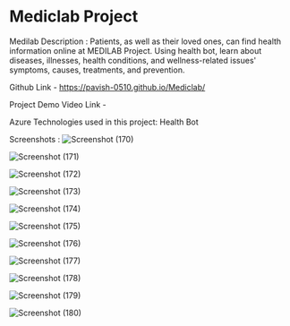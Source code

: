 # Mediclab Project
Medilab Description :
Patients, as well as their loved ones, can find health information online at MEDILAB Project. Using health bot, learn about diseases, illnesses, health conditions, and wellness-related issues' symptoms, causes, treatments, and prevention.

Github Link - https://pavish-0510.github.io/Mediclab/

Project Demo Video Link - 

Azure Technologies used in this project:  Health Bot

Screenshots :
![Screenshot (170)](https://github.com/Pavish-0510/Mediclab/assets/134090057/7e880e3f-3155-4a9d-bd83-e25435806dd5)

![Screenshot (171)](https://github.com/Pavish-0510/Mediclab/assets/134090057/6557883e-4e28-4358-82e8-15d0f2c35c41)

![Screenshot (172)](https://github.com/Pavish-0510/Mediclab/assets/134090057/f0c1bcff-4ac1-4419-9645-a160c24d084d)

![Screenshot (173)](https://github.com/Pavish-0510/Mediclab/assets/134090057/5a39eebe-fdfa-4d50-9eee-10f28c73298f)

![Screenshot (174)](https://github.com/Pavish-0510/Mediclab/assets/134090057/8ccbce2c-f523-4b38-aca9-14bb0b54eb6c)

![Screenshot (175)](https://github.com/Pavish-0510/Mediclab/assets/134090057/6eb50ad7-a6ae-420a-b2fe-ea6aeaad9b0c)

![Screenshot (176)](https://github.com/Pavish-0510/Mediclab/assets/134090057/1cba339f-7a8a-46c1-becc-639624b1beaf)

![Screenshot (177)](https://github.com/Pavish-0510/Mediclab/assets/134090057/2f6739a5-9e0f-4fea-b1f5-f91d8cfd041b)

![Screenshot (178)](https://github.com/Pavish-0510/Mediclab/assets/134090057/e7b08bc8-acb6-4e9d-b09a-bc617d756e28)

![Screenshot (179)](https://github.com/Pavish-0510/Mediclab/assets/134090057/48a7ee93-5505-43f7-a904-1aa63ee0b6cb)

![Screenshot (180)](https://github.com/Pavish-0510/Mediclab/assets/134090057/4f969436-861f-4bf8-9442-33c5e7df5588)



